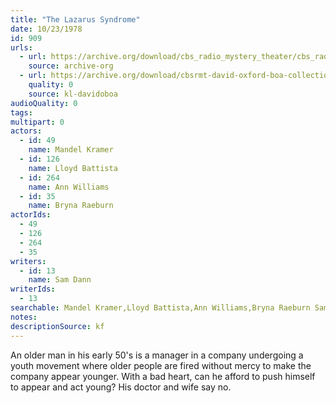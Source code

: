 ```yaml
---
title: "The Lazarus Syndrome"
date: 10/23/1978
id: 909
urls: 
  - url: https://archive.org/download/cbs_radio_mystery_theater/cbs_radio_mystery_theater-0901-0950.zip/cbs_radio_mystery_theater-0901-0950%2Fcbsrmt_0909_the_lazarus_syndrome.mp3
    source: archive-org
  - url: https://archive.org/download/cbsrmt-david-oxford-boa-collection/CBSRMT-781023-0909-The-Lazarus-Syndrome-(128-48)_WBBM-JE-{BoA}.mp3
    quality: 0
    source: kl-davidoboa
audioQuality: 0
tags: 
multipart: 0
actors:  
  - id: 49
    name: Mandel Kramer  
  - id: 126
    name: Lloyd Battista  
  - id: 264
    name: Ann Williams  
  - id: 35
    name: Bryna Raeburn
actorIds:  
  - 49  
  - 126  
  - 264  
  - 35
writers:  
  - id: 13
    name: Sam Dann
writerIds:  
  - 13
searchable: Mandel Kramer,Lloyd Battista,Ann Williams,Bryna Raeburn Sam Dann
notes: 
descriptionSource: kf
---
```

An older man in his early 50's is a manager in a company undergoing a youth movement where older people are fired without mercy to make the company appear younger. With a bad heart, can he afford to push himself to appear and act young? His doctor and wife say no.